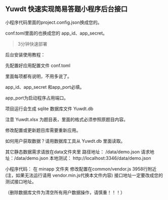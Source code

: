 ## Yuwdt 快速实现简易答题小程序后台接口

小程序代码里面的project.config.json换成您的。

conf.toml里面的也换成您的 app_id、app_secret。

> 3分钟快速部署

后台安装使用教程：

先配置好应用配置文件
conf.toml

里面每项都有说明，不用多说了。

app_id、app_secret 和app_port必填。

app_port为启动程序占用端口。

项目运行会生成 sqlite 数据库文件  Yuwdt.db

注意 Yuwdt.xlsx 为题目表，里面的格式必须参照原题目内容。

修改配置或更新题目库需要重新应用。

如何用户获取数据？请用数据库工具从  Yuwdt.db 里面读取。


其它静态数据需求请放在data文件夹里
路径地址： /data/demo.json
请求地址：/data/demo.json     本地测试： http://localhost:3346/data/demo.json


小程序代码：
在 minapp 文件夹
修改配置在common/vendor.js 3958行附近(注，如果无法运行请用 vendor.min.js代换本文件内容)
接口地址一定要改成您的测试接口地址。

（删除数据库文件为清空所有用户数据操作，请慎重！！！）